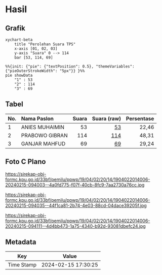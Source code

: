 # Hasil

## Grafik

```mermaid
xychart-beta
    title "Perolehan Suara TPS"
    x-axis [01, 02, 03]
    y-axis "Suara" 0 --> 114
    bar [53, 114, 69]
```

```mermaid
%%{init: {"pie": {"textPosition": 0.5}, "themeVariables": {"pieOuterStrokeWidth": "5px"}} }%%
pie showData
    "1" : 53
    "2" : 114
    "3" : 69
```

## Tabel

| No. | Nama Paslon    | Suara | Suara (raw) | Persentase |
|:--- |:-------------- | -----:| -----------:| ----------:|
| 1   | ANIES MUHAIMIN | 53    | [53][p-1]   | 22,46      |
| 2   | PRABOWO GIBRAN | 114   | [114][p-2]  | 48,31      |
| 3   | GANJAR MAHFUD  | 69    | [69][p-3]   | 29,24      |


[p-1]: https://github.com/gigit-pemilu/pemilu-2024-19-kepulauan-bangka-belitung/blob/main/pilpres/hitung-suara/sub/19-kepulauan-bangka-belitung/sub/04-bangka-tengah/sub/02-pangkalan-baru/sub/2014-beluluk/sub/006-tps/sub/paslon-1.txt
[p-2]: https://github.com/gigit-pemilu/pemilu-2024-19-kepulauan-bangka-belitung/blob/main/pilpres/hitung-suara/sub/19-kepulauan-bangka-belitung/sub/04-bangka-tengah/sub/02-pangkalan-baru/sub/2014-beluluk/sub/006-tps/sub/paslon-2.txt
[p-3]: https://github.com/gigit-pemilu/pemilu-2024-19-kepulauan-bangka-belitung/blob/main/pilpres/hitung-suara/sub/19-kepulauan-bangka-belitung/sub/04-bangka-tengah/sub/02-pangkalan-baru/sub/2014-beluluk/sub/006-tps/sub/paslon-3.txt

## Foto C Plano

https://sirekap-obj-formc.kpu.go.id/33bf/pemilu/ppwp/19/04/02/20/14/1904022014006-20240215-094003--4a0fd775-f07f-40cb-8fc9-7aa2730a76cc.jpg

https://sirekap-obj-formc.kpu.go.id/33bf/pemilu/ppwp/19/04/02/20/14/1904022014006-20240215-094035--44f1ca81-2b74-4e03-88cd-04dace39205f.jpg

https://sirekap-obj-formc.kpu.go.id/33bf/pemilu/ppwp/19/04/02/20/14/1904022014006-20240215-094111--4d4bb473-1a75-4340-b92d-93081dbefc24.jpg


## Metadata

| Key        | Value               |
| ---------- | ------------------- |
| Time Stamp | 2024-02-15 17:30:25 |



